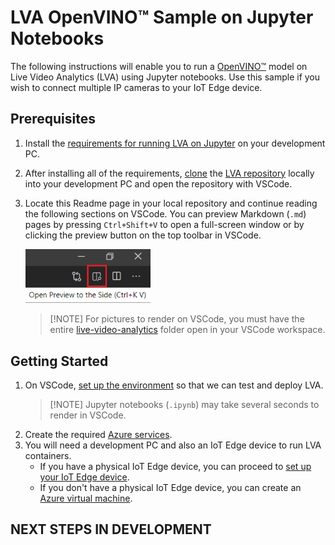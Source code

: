 # LVA OpenVINO™ Sample on Jupyter Notebooks 
The following instructions will enable you to run a [OpenVINO™](https://software.intel.com/content/www/us/en/develop/tools/openvino-toolkit.html) model on Live Video Analytics (LVA) using Jupyter notebooks. Use this sample if you wish to connect multiple IP cameras to your IoT Edge device. 

## Prerequisites
1. Install the [requirements for running LVA on Jupyter](../../../common/requirements.md) on your development PC.
2. After installing all of the requirements, [clone](https://code.visualstudio.com/Docs/editor/versioncontrol#_cloning-a-repository) the [LVA repository](/../../) locally into your development PC and open the repository with VSCode. 
3. Locate this Readme page in your local repository and continue reading the following sections on VSCode. You can preview Markdown (`.md`) pages by pressing `Ctrl+Shift+V` to open a full-screen window or by clicking the preview button on the top toolbar in VSCode.  
   
   <img src="../../../../../../images/_markdown_preview.png" width=200px/> 
   <br>

   > <span>[!NOTE]</span>
   > For pictures to render on VSCode, you must have the entire [live-video-analytics](/../..) folder open in your VSCode workspace.
   
## Getting Started
1. On VSCode, [set up the environment](../../../common/setup_environment.ipynb) so that we can test and deploy LVA.
   ><span>[!NOTE]</span>
   >Jupyter notebooks (`.ipynb`) may take several seconds to render in VSCode.
2. Create the required [Azure services](../../../common/create_azure_services.ipynb).
3. You will need a development PC and also an IoT Edge device to run LVA containers. 
   * If you have a physical IoT Edge device, you can proceed to [set up your IoT Edge device](../../../common/setup_iotedge_device.md).
   * If you don't have a physical IoT Edge device, you can create an [Azure virtual machine](../../../common/create_azure_vm.ipynb).
<!--
    Change the following steps based on specific instructions.
-->

## NEXT STEPS IN DEVELOPMENT
